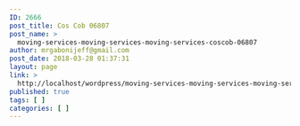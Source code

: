 ```yaml
---
ID: 2666
post_title: Cos Cob 06807
post_name: >
  moving-services-moving-services-moving-services-coscob-06807
author: mrgabonijeff@gmail.com
post_date: 2018-03-28 01:37:31
layout: page
link: >
  http://localhost/wordpress/moving-services-moving-services-moving-services-coscob-06807/
published: true
tags: [ ]
categories: [ ]
---
```

